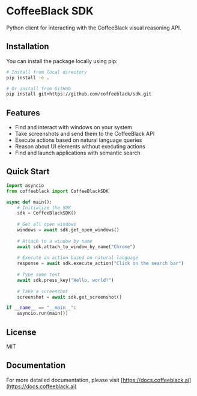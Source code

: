 # CoffeeBlack SDK

Python client for interacting with the CoffeeBlack visual reasoning API.

## Installation

You can install the package locally using pip:

```bash
# Install from local directory
pip install -e .

# Or install from GitHub
pip install git+https://github.com/coffeeblack/sdk.git
```

## Features

- Find and interact with windows on your system
- Take screenshots and send them to the CoffeeBlack API
- Execute actions based on natural language queries
- Reason about UI elements without executing actions
- Find and launch applications with semantic search

## Quick Start

```python
import asyncio
from coffeeblack import CoffeeBlackSDK

async def main():
    # Initialize the SDK
    sdk = CoffeeBlackSDK()
    
    # Get all open windows
    windows = await sdk.get_open_windows()
    
    # Attach to a window by name
    await sdk.attach_to_window_by_name("Chrome")
    
    # Execute an action based on natural language
    response = await sdk.execute_action("Click on the search bar")
    
    # Type some text
    await sdk.press_key("Hello, world!")
    
    # Take a screenshot
    screenshot = await sdk.get_screenshot()

if __name__ == "__main__":
    asyncio.run(main())
```

## License

MIT

## Documentation

For more detailed documentation, please visit [https://docs.coffeeblack.ai](https://docs.coffeeblack.ai) 